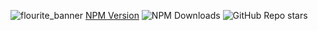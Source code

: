 ![flourite_banner](https://github.com/user-attachments/assets/b4db009d-4237-427d-9a77-4217992a36fa)
[NPM Version](https://img.shields.io/npm/v/:@pickle-string/fluorite-stack) ![NPM Downloads](https://img.shields.io/npm/:interval/:@pickle-string/fluorite-stack) ![GitHub Repo stars](https://img.shields.io/github/stars/PickleOnAString/FlouriteTemplate)
